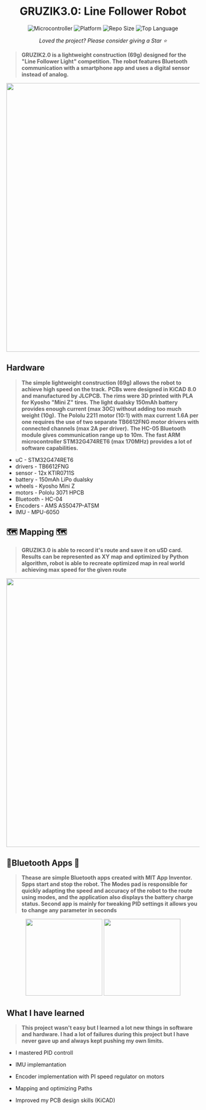 <h1 align="center">GRUZIK3.0: Line Follower Robot</h1>

<div align="center">

![Microcontroller](https://img.shields.io/badge/uC-STM32F103C8T6-white) ![Platform](https://img.shields.io/badge/Platform-STM32cubeIDE-darkcyan) ![Repo Size](https://img.shields.io/github/repo-size/NYDEREK/LineFollower_GRUZIK2.0-light) ![Top Language](https://img.shields.io/github/languages/top/NYDEREK/LineFollower_GRUZIK2.0-light)

<i>Loved the project? Please consider giving a Star ⭐️</i>

</div>

> **GRUZIK2.0 is a lightweight construction (69g) designed for the "Line Follower Light" competition. The robot features Bluetooth communication with a smartphone app and uses a digital sensor instead of analog.**

<div align="center">
  <img src="https://github.com/user-attachments/assets/dc5d3332-ec1f-4ac1-ab5d-26fb2624dbcc" width="700"/>
</div>

## Hardware

> **The simple lightweight construction (69g) allows the robot to achieve high speed on the track.**
> **PCBs were designed in KiCAD 8.0 and manufactured by JLCPCB. The rims were 3D printed with PLA for Kyosho "Mini Z" tires.**
> **The light dualsky 150mAh battery provides enough current (max 30C) without adding too much weight (10g).**
> **The Pololu 2211 motor (10:1) with max current 1.6A per one requires the use of two separate TB6612FNG motor drivers with connected channels (max 2A per driver).**
> **The HC-05 Bluetooth module gives communication range up to 10m.**
> **The fast ARM microcontroller STM32G474RET6 (max 170MHz) provides a lot of software capabilities.**

- uC - STM32G474RET6
- drivers - TB6612FNG
- sensor - 12x KTIR0711S
- battery - 150mAh LiPo dualsky
- wheels - Kyosho Mini Z
- motors - Pololu 3071 HPCB
- Bluetooth - HC-04
- Encoders - AMS AS5047P-ATSM
- IMU - MPU-6050

## 🗺️ Mapping 🗺️
> **GRUZIK3.0 is able to record it's route and save it on uSD card. Results can be represented as XY map and optimized by Python algorithm, robot is able to recreate optimized map in real world achieving max speed for the given route**

<div align="center">
<img src="https://github.com/user-attachments/assets/df6ee6c3-2aab-4b90-810a-3647e3680202" width="700"/>
</div>

## 📱Bluetooth Apps 📱

> **Thease are simple Bluetooth apps created with MIT App Inventor. Spps start and stop the robot. The Modes pad is responsible for quickly adapting the speed and accuracy of the robot to the route using modes, and the application also displays the battery charge status. Second app is mainly for tweaking PID settings it allows you to change any parameter in seconds**

<div align="center">
  <img src="https://github.com/user-attachments/assets/7bbf09f1-de58-4a54-b960-737331f7caec" width="200"/>
  <img src="https://github.com/user-attachments/assets/04cf68f1-61b6-4069-b168-2889a54eaaf8" width="200"/>
</div>

## What I have learned 
> **This project wasn't easy but I learned a lot new things in software and hardware. I had a lot of failures during this project but I have never gave up and always kept pushing my own limits.**

- I mastered PID controll
 
- IMU implemantation 
 
- Encoder implementation with PI speed regulator on motors
 
- Mapping and optimizing Paths

- Improved my PCB design skills (KiCAD)
 
